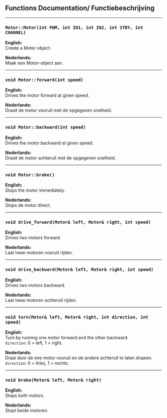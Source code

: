 ## Functions Documentation/ Functiebeschrijving

---

### `Motor::Motor(int PWM, int IN1, int IN2, int STBY, int CHANNEL)`

**English:**  
Create a Motor object. 

**Nederlands:**  
Maak een Motor-object aan.

---

### `void Motor::forward(int speed)`

**English:**  
Drives the motor forward at given speed.

**Nederlands:**  
Draait de motor vooruit met de opgegeven snelheid.

---

### `void Motor::backward(int speed)`

**English:**  
Drives the motor backward at given speed.

**Nederlands:**  
Draait de motor achteruit met de opgegeven snelheid.

---

### `void Motor::brake()`

**English:**  
Stops the motor immediately.

**Nederlands:**  
Stops de motor direct.

---

### `void drive_forward(Motor& left, Motor& right, int speed)`

**English:**  
Drives two motors forward.

**Nederlands:**  
Laat twee motoren vooruit rijden.

---

### `void drive_backward(Motor& left, Motor& right, int speed)`

**English:**  
Drives two motors backward.

**Nederlands:**  
Laat twee motoren achteruit rijden.

---

### `void turn(Motor& left, Motor& right, int direction, int speed)`

**English:**  
Turn by running one motor forward and the other backward.  
`direction`: 0 = left, 1 = right.

**Nederlands:**  
Draai door de ene motor vooruit en de andere achteruit te laten draaien.  
`direction`: 0 = links, 1 = rechts.

---

### `void brake(Motor& left, Motor& right)`

**English:**  
Stops both motors.

**Nederlands:**  
Stopt beide motoren.
